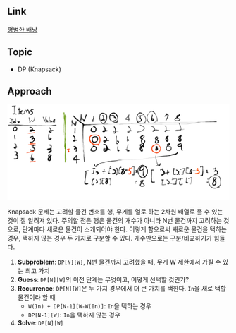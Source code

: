 ## Link
[평범한 배낭](https://www.acmicpc.net/problem/12865)

## Topic
- DP (Knapsack)

## Approach
![approach](approach.png)  

 Knapsack 문제는 고려할 물건 번호를 행, 무게를 열로 하는 2차원 배열로 풀 수 있는 것이 잘 알려져 있다.
 주의할 점은 행은 물건의 개수가 아니라 N번 물건까지 고려하는 것으로, 단계마다 새로운 물건이 소개되어야 한다. 이렇게 함으로써 새로운 물건을 택하는 경우, 택하지 않는 경우 두 가지로 구분할 수 있다. 개수만으로는 구분/비교하기가 힘들다.

1. **Subproblem**: `DP[N][W]`, N번 물건까지 고려했을 때, 무게 W 제한에서 가질 수 있는 최고 가치
2. **Guess**: `DP[N][W]`의 이전 단계는 무엇이고, 어떻게 선택할 것인가?
3. **Recurrence**: `DP[N][W]`은 두 가지 경우에서 더 큰 가치를 택한다. `In`을 새로 택할 물건이라 할 때
   - `W(In) + DP[N-1][W-W(In)]`: `In`을 택하는 경우
   - `DP[N-1][W]`: `In`을 택하지 않는 경우
4. **Solve**: `DP[N][W]`
